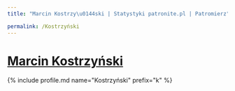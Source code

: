 ```yaml
---
title: "Marcin Kostrzy\u0144ski | Statystyki patronite.pl | Patromierz"

permalink: /Kostrzyński
---
```


# [Marcin Kostrzyński](https://patronite.pl/Kostrzyński)

{% include profile.md name="Kostrzyński" prefix="k" %}
